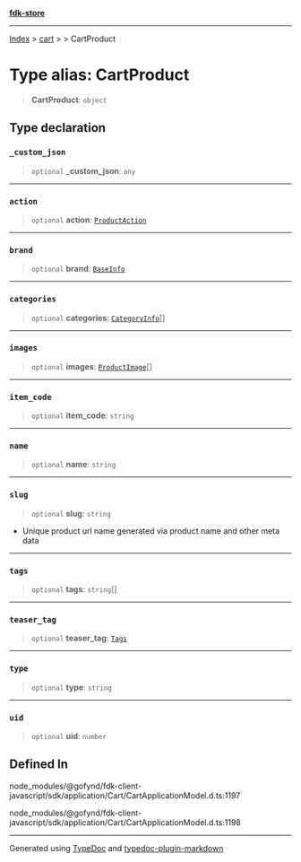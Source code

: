 [**fdk-store**](../../../README.md)
***

[Index](../../../API.md) > [cart](../../README.md) > [<internal>](../README.md) > CartProduct

# Type alias: CartProduct

> **CartProduct**: `object`

## Type declaration

### `_custom_json`

> `optional` **\_custom\_json**: `any`

***

### `action`

> `optional` **action**: [`ProductAction`](type-alias.ProductAction.md)

***

### `brand`

> `optional` **brand**: [`BaseInfo`](type-alias.BaseInfo.md)

***

### `categories`

> `optional` **categories**: [`CategoryInfo`](type-alias.CategoryInfo.md)[]

***

### `images`

> `optional` **images**: [`ProductImage`](type-alias.ProductImage.md)[]

***

### `item_code`

> `optional` **item\_code**: `string`

***

### `name`

> `optional` **name**: `string`

***

### `slug`

> `optional` **slug**: `string`

- Unique product url name generated via product
name and other meta data

***

### `tags`

> `optional` **tags**: `string`[]

***

### `teaser_tag`

> `optional` **teaser\_tag**: [`Tags`](type-alias.Tags.md)

***

### `type`

> `optional` **type**: `string`

***

### `uid`

> `optional` **uid**: `number`

## Defined In

node\_modules/@gofynd/fdk-client-javascript/sdk/application/Cart/CartApplicationModel.d.ts:1197

node\_modules/@gofynd/fdk-client-javascript/sdk/application/Cart/CartApplicationModel.d.ts:1198

***
Generated using [TypeDoc](https://typedoc.org/) and [typedoc-plugin-markdown](https://www.npmjs.com/package/typedoc-plugin-markdown)
